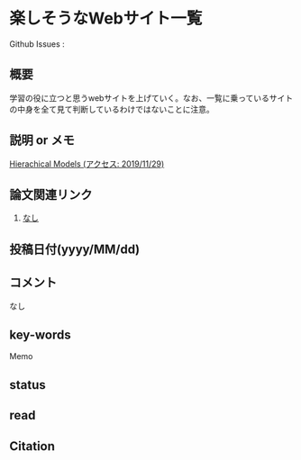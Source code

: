 # 楽しそうなWebサイト一覧

Github Issues : []()  

## 概要
学習の役に立つと思うwebサイトを上げていく。なお、一覧に乗っているサイトの中身を全て見て判断しているわけではないことに注意。

## 説明 or メモ

[Hierachical Models (アクセス: 2019/11/29)](http://mfviz.com/hierarchical-models/)

## 論文関連リンク
1. [なし]()

## 投稿日付(yyyy/MM/dd)

## コメント
なし

## key-words
Memo

## status

## read

## Citation
